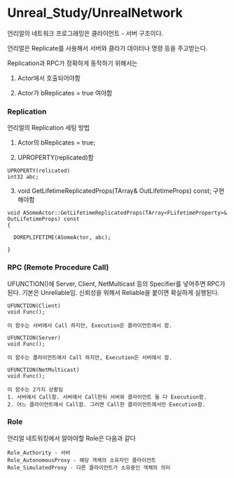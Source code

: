 # Unreal_Study/UnrealNetwork

언리얼의 네트워크 프로그래밍은 클라이언트 - 서버 구조이다.

언리얼은 Replicate를 사용해서 서버와 클라가 데이터나 명령 등을 주고받는다.


Replication과 RPC가 정확하게 동작하기 위해서는

1. Actor에서 호출되어야함

2. Actor가 bReplicates = true 여야함

### Replication

언리얼의 Replication 세팅 방법

1. Actor의 bReplicates = true;

2. UPROPERTY(replicated)함

```
UPROPERTY(relicated)
int32 abc;
```

3. void GetLifetimeReplicatedProps(TArray<FLifetimeProperty>& OutLifetimeProps) const; 구현해야함

```
void ASomeActor::GetLifetimeReplicatedProps(TArray<FLifetimeProperty>& OutLifetimeProps) const
{

  DOREPLIFETIME(ASomeActor, abc);

}
```
### RPC (Remote Procedure Call)

UFUNCTION()에 Server, Client, NetMulticast 등의 Specifier를 넣어주면 RPC가 된다.
기본은 Unreliable임. 신뢰성을 위해서 Reliable을 붙이면 확실하게 실행된다.

```
UFUNCTION(Client)
void Func();

이 함수는 서버에서 Call 하지만, Execution은 클라이언트에서 함.
```
```
UFUNCTION(Server)
void Func();

이 함수는 클라이언트에서 Call 하지만, Execution은 서버에서 함.
```
```
UFUNCTION(NetMulticast)
void Func();

이 함수는 2가지 상황임
1. 서버에서 Call함. 서버에서 Call한뒤 서버와 클라이언트 둘 다 Execution함.
2. 어느 클라이언트에서 Call함. 그러면 Call한 클라이언트에서만 Execution함.
```
### Role

언리얼 네트워킹에서 알아야할 Role은 다음과 같다
```
Role_Authority - 서버
Role_AutonomousProxy - 해당 객체의 소유자인 클라이언트
Role_SimulatedProxy - 다른 클라이언트가 소유중인 객체의 의미
```
